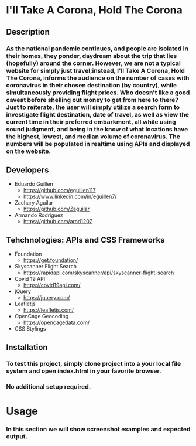 # I'll Take A Corona, Hold The Corona

## Description
### As the national pandemic continues, and people are isolated in their homes, they ponder, daydream about the trip that lies (hopefully) around the corner. However, we are not a typical website for simply just travel;instead, I'll Take A Corona, Hold The Corona, informs the audience on the number of cases with coronavirus in their chosen destination (by country), while simultaneously providing flight prices. Who doesn't like a good caveat before shelling out money to get from here to there? Just to reiterate, the user will simply utilize a search form to investigate flight destination, date of travel, as well as view the current time in their preferred embarkment, all while using sound judgment, and being in the know of what locations have the highest, lowest, and median volume of coronavirus. The numbers will be populated in realtime using APIs and displayed on the website. 

## Developers
* Eduardo Guillen
    * https://github.com/eguillen117
    * https://www.linkedin.com/in/eguillen7/
* Zachary Aguilar
    * https://github.com/Zaguilar
* Armando Rodriguez
    * https://github.com/arod1207

## Tehchnologies: APIs and CSS Frameworks
* Foundation
    * https://get.foundation/
* Skyscanner Flight Search
    * https://rapidapi.com/skyscanner/api/skyscanner-flight-search
* Covid 19 API
    * https://covid19api.com/
* jQuery
    * https://jquery.com/
* Leafletjs
    * https://leafletjs.com/
* OpenCage Geocoding
    * https://opencagedata.com/
* CSS Stylings

## Installation
### To test this project, simply clone project into a your local file system and open index.html in your favorite browser.
### No additional setup required.

# Usage
### In this section we will show screenshot examples and expected output.







